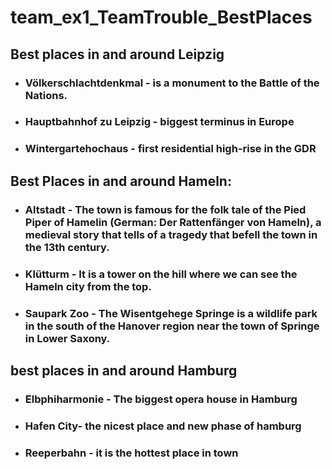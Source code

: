 # team_ex1_TeamTrouble_BestPlaces


## Best places in and around Leipzig

- ### Völkerschlachtdenkmal - is a monument to the Battle of the Nations.


- ### Hauptbahnhof zu Leipzig - biggest terminus in Europe


- ### Wintergartehochaus - first residential high-rise in the GDR

## Best Places in and around Hameln:

- ### Altstadt - The town is famous for the folk tale of the Pied Piper of Hamelin (German: Der Rattenfänger von Hameln), a medieval story that tells of a tragedy that befell the town in the 13th century.

- ### Klütturm - It is a tower on the hill where we can see the Hameln city from the top.


- ### Saupark Zoo - The Wisentgehege Springe is a wildlife park in the south of the Hanover region near the town of Springe in Lower Saxony.






## best places in and around Hamburg

- ### Elbphiharmonie - The biggest opera house in Hamburg

- ### Hafen City- the nicest place and new phase of hamburg

- ### Reeperbahn - it is the hottest place in town 
